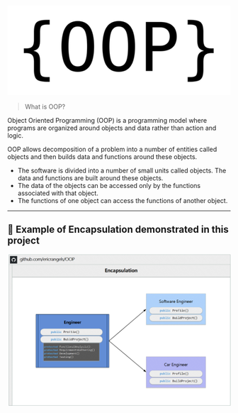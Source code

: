 ![OOP](./img/OOP.png)

>What is OOP?

Object Oriented Programming (OOP) is a programming model where programs are organized around objects and data rather than action and logic.

OOP allows decomposition of a problem into a number of entities called objects and then builds data and functions around these objects. 
- The software is divided into a number of small units called objects. The data and functions are built around these objects.
- The data of the objects can be accessed only by the functions associated with that object.
- The functions of one object can access the functions of another object.


***


## 📌 Example of Encapsulation demonstrated in this project
![Encapsulation](./img/Encapsulation.png)
